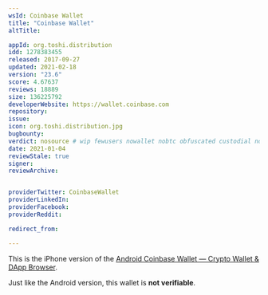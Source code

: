 ```yaml
---
wsId: Coinbase Wallet
title: "Coinbase Wallet"
altTitle:

appId: org.toshi.distribution
idd: 1278383455
released: 2017-09-27
updated: 2021-02-18
version: "23.6"
score: 4.67637
reviews: 18889
size: 136225792
developerWebsite: https://wallet.coinbase.com
repository:
issue:
icon: org.toshi.distribution.jpg
bugbounty:
verdict: nosource # wip fewusers nowallet nobtc obfuscated custodial nosource nonverifiable reproducible bounty defunct
date: 2021-01-04
reviewStale: true
signer:
reviewArchive:


providerTwitter: CoinbaseWallet
providerLinkedIn:
providerFacebook:
providerReddit:

redirect_from:

---
```


This is the iPhone version of the
[Android Coinbase Wallet — Crypto Wallet & DApp Browser](/android/org.toshi).

Just like the Android version, this wallet is **not verifiable**.
